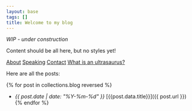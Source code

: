 ```yaml
---
layout: base
tags: []
title: Welcome to my blog
---
```


*WIP - under construction* 

Content should be all here, but no styles yet!


[About](/about) [Speaking](/speaking) [Contact](/contact) [What is an ultrasaurus?](/ultrasaurus)

Here are all the posts:

{% for post in collections.blog reversed %}
* *{{ post.date | date: "%Y-%m-%d" }}* [{{post.data.title}}]({{ post.url }})
{% endfor %}
